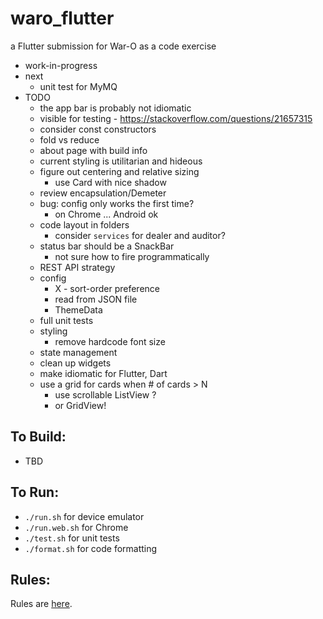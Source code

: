 waro_flutter
=========

a Flutter submission for War-O as a code exercise

* work-in-progress
* next
    - unit test for MyMQ
* TODO
    - the app bar is probably not idiomatic
    - visible for testing - https://stackoverflow.com/questions/21657315
    - consider const constructors
    - fold vs reduce
    - about page with build info 
    - current styling is utilitarian and hideous
    - figure out centering and relative sizing
        - use Card with nice shadow
    - review encapsulation/Demeter
    - bug: config only works the first time?
        - on Chrome ... Android ok
    - code layout in folders
        - consider `services` for dealer and auditor?
    - status bar should be a SnackBar
        - not sure how to fire programmatically
    - REST API strategy
    - config 
        - X - sort-order preference
        - read from JSON file 
        - ThemeData
    - full unit tests
    - styling
        - remove hardcode font size
    - state management
    - clean up widgets
    - make idiomatic for Flutter, Dart 
    - use a grid for cards when # of cards > N
        - use scrollable ListView ?
        - or GridView! 

To Build:
---------

* TBD

To Run:
---------

* `./run.sh` for device emulator
* `./run.web.sh` for Chrome
* `./test.sh` for unit tests
* `./format.sh` for code formatting

Rules:
---------

Rules are [here](Rules.md).
